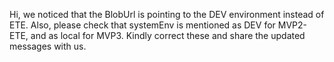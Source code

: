 Hi, we noticed that the BlobUrl is pointing to the DEV environment instead of ETE. Also, please check that systemEnv is mentioned as DEV for MVP2-ETE, and as local for MVP3. Kindly correct these and share the updated messages with us.
